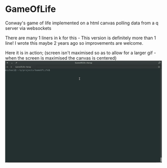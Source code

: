 # GameOfLife
Conway's game of life implemented on a html canvas polling data from a q server via websockets

There are many 1 liners in k for this - This version is definitely more than 1 line! I wrote this maybe 2 years ago so improvements are welcome. 

Here it is in action; (screen isn't maximised so as to allow for a larger gif - when the screen is maximised the canvas is centered)
    ![alt tag](https://github.com/mkeenan-kdb/GameOfLife/blob/master/example.gif)
